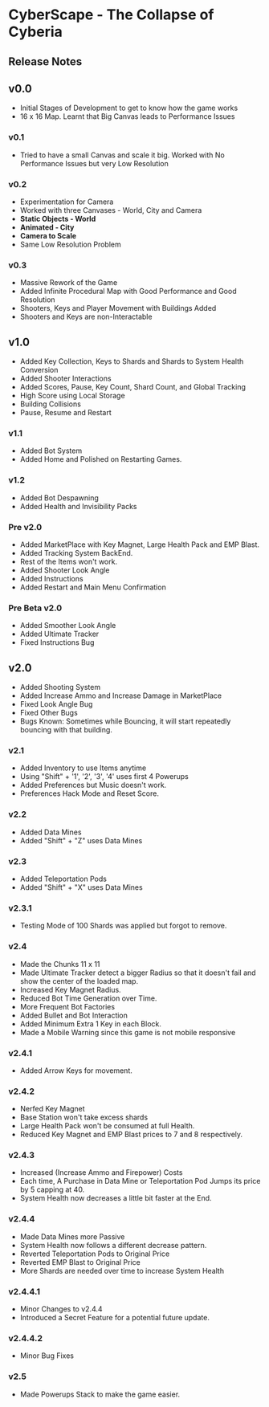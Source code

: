 # CyberScape - The Collapse of Cyberia

## Release Notes

## v0.0
* Initial Stages of Development to get to know how the game works
* 16 x 16 Map. Learnt that Big Canvas leads to Performance Issues

### v0.1
* Tried to have a small Canvas and scale it big. Worked with No Performance Issues but very Low Resolution

### v0.2
* Experimentation for Camera
* Worked with three Canvases - World, City and Camera
* **Static Objects - World**
* **Animated - City**
* **Camera to Scale**
* Same Low Resolution Problem

### v0.3
* Massive Rework of the Game
* Added Infinite Procedural Map with Good Performance and Good Resolution
* Shooters, Keys and Player Movement with Buildings Added
* Shooters and Keys are non-Interactable

## v1.0
* Added Key Collection, Keys to Shards and Shards to System Health Conversion
* Added Shooter Interactions
* Added Scores, Pause, Key Count, Shard Count, and Global Tracking
* High Score using Local Storage
* Building Collisions
* Pause, Resume and Restart

### v1.1
* Added Bot System
* Added Home and Polished on Restarting Games.

### v1.2
* Added Bot Despawning
* Added Health and Invisibility Packs

### Pre v2.0
* Added MarketPlace with Key Magnet, Large Health Pack and EMP Blast.
* Added Tracking System BackEnd.
* Rest of the Items won't work.
* Added Shooter Look Angle
* Added Instructions
* Added Restart and Main Menu Confirmation

### Pre Beta v2.0
* Added Smoother Look Angle
* Added Ultimate Tracker
* Fixed Instructions Bug

## v2.0
* Added Shooting System
* Added Increase Ammo and Increase Damage in MarketPlace
* Fixed Look Angle Bug
* Fixed Other Bugs
* Bugs Known: Sometimes while Bouncing, it will start repeatedly bouncing with that building.

### v2.1
* Added Inventory to use Items anytime
* Using "Shift" + '1', '2', '3', '4' uses first 4 Powerups
* Added Preferences but Music doesn't work.
* Preferences Hack Mode and Reset Score.

### v2.2
* Added Data Mines
* Added "Shift" + "Z" uses Data Mines

### v2.3
* Added Teleportation Pods
* Added "Shift" + "X" uses Data Mines

### v2.3.1
* Testing Mode of 100 Shards was applied but forgot to remove.

### v2.4
* Made the Chunks 11 x 11
* Made Ultimate Tracker detect a bigger Radius so that it doesn't fail and show the center of the loaded map.
* Increased Key Magnet Radius.
* Reduced Bot Time Generation over Time.
* More Frequent Bot Factories 
* Added Bullet and Bot Interaction
* Added Minimum Extra 1 Key in each Block.
* Made a Mobile Warning since this game is not mobile responsive

### v2.4.1
* Added Arrow Keys for movement.

### v2.4.2
* Nerfed Key Magnet
* Base Station won't take excess shards
* Large Health Pack won't be consumed at full Health.
* Reduced Key Magnet and EMP Blast prices to 7 and 8 respectively.

### v2.4.3
* Increased (Increase Ammo and Firepower) Costs
* Each time, A Purchase in Data Mine or Teleportation Pod Jumps its price by 5 capping at 40.
* System Health now decreases a little bit faster at the End.

### v2.4.4
* Made Data Mines more Passive
* System Health now follows a different decrease pattern.
* Reverted Teleportation Pods to Original Price
* Reverted EMP Blast to Original Price
* More Shards are needed over time to increase System Health

### v2.4.4.1
* Minor Changes to v2.4.4
* Introduced a Secret Feature for a potential future update.

### v2.4.4.2
* Minor Bug Fixes

### v2.5
* Made Powerups Stack to make the game easier.
